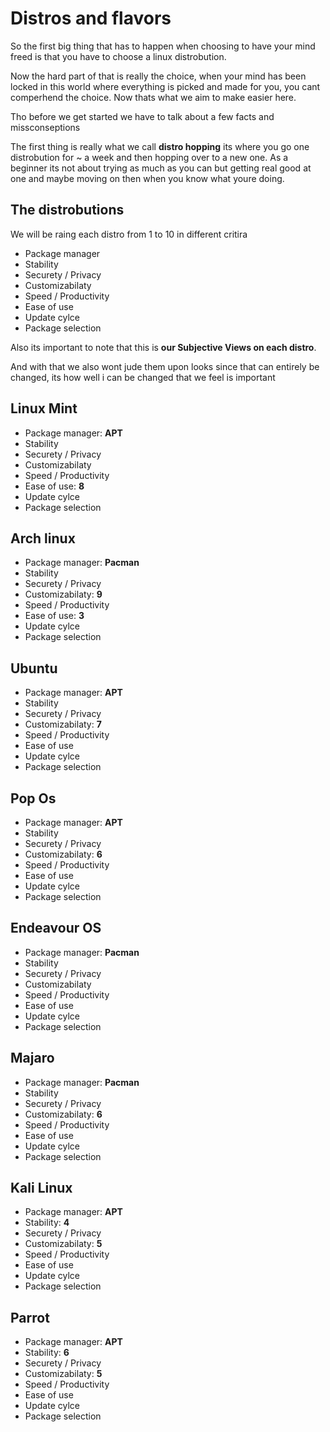 # Distros and flavors

So the first big thing that has to happen when choosing to have your mind freed is that you have to choose a linux distrobution.

Now the hard part of that is really the choice, when your mind has been locked in this world where everything is picked and made for you, you cant comperhend the choice. Now thats what we aim to make easier here.

Tho before we get started we have to talk about a few facts and missconseptions

The first thing is really what we call **distro hopping** its where you go one distrobution for ~ a week and then hopping over to a new one. As a beginner its not about trying as much as you can but getting real good at one and maybe moving on then when you know what youre doing.

## The distrobutions

We will be raing each distro from 1 to 10 in different critira

- Package manager
- Stability
- Securety / Privacy
- Customizabilaty
- Speed / Productivity
- Ease of use
- Update cylce
- Package selection

Also its important to note that this is **our Subjective Views on each distro**.

And with that we also wont jude them upon looks since that can entirely be changed, its how well i can be changed that we feel is important


## Linux Mint  
- Package manager: **APT**
- Stability
- Securety / Privacy
- Customizabilaty
- Speed / Productivity
- Ease of use: **8**
- Update cylce
- Package selection

## Arch linux  
- Package manager: **Pacman**
- Stability
- Securety / Privacy
- Customizabilaty: **9**
- Speed / Productivity
- Ease of use: **3**
- Update cylce
- Package selection

## Ubuntu
- Package manager: **APT**
- Stability
- Securety / Privacy
- Customizabilaty: **7**
- Speed / Productivity
- Ease of use
- Update cylce
- Package selection

## Pop Os
- Package manager: **APT**
- Stability
- Securety / Privacy
- Customizabilaty: **6**
- Speed / Productivity
- Ease of use
- Update cylce
- Package selection

## Endeavour OS
- Package manager: **Pacman**
- Stability
- Securety / Privacy
- Customizabilaty
- Speed / Productivity
- Ease of use
- Update cylce
- Package selection

## Majaro
- Package manager: **Pacman**
- Stability
- Securety / Privacy
- Customizabilaty: **6**
- Speed / Productivity
- Ease of use
- Update cylce
- Package selection

## Kali Linux 
- Package manager: **APT**
- Stability: **4**
- Securety / Privacy
- Customizabilaty: **5**
- Speed / Productivity
- Ease of use
- Update cylce
- Package selection

## Parrot
- Package manager: **APT**
- Stability: **6**
- Securety / Privacy
- Customizabilaty: **5**
- Speed / Productivity
- Ease of use
- Update cylce
- Package selection



